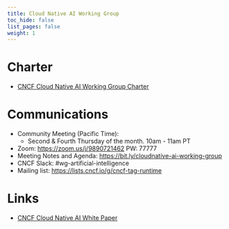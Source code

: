 ```yaml
---
title: Cloud Native AI Working Group
toc_hide: false
list_pages: false
weight: 1
---
```


# Charter

* [CNCF Cloud Native AI Working Group Charter](charter/)

# Communications
* Community Meeting (Pacific Time):
  * Second & Fourth Thursday of the month. 10am - 11am PT
* Zoom: https://zoom.us/j/9890721462 PW: 77777
* Meeting Notes and Agenda: https://bit.ly/cloudnative-ai-working-group
* CNCF Slack: #wg-artificial-intelligence
* Mailing list: https://lists.cncf.io/g/cncf-tag-runtime

# Links

* [CNCF Cloud Native AI White Paper](/whitepapers/cloudnativeai/)
